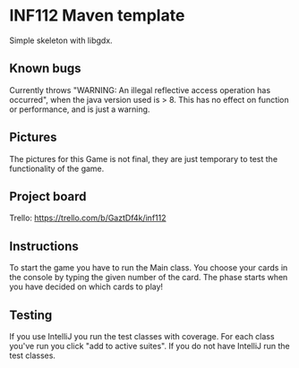 # INF112 Maven template 
Simple skeleton with libgdx. 


## Known bugs
Currently throws "WARNING: An illegal reflective access operation has occurred", 
when the java version used is > 8. This has no effect on function or performance, and is just a warning.


## Pictures
The pictures for this Game is not final, they are just temporary to test the 
functionality of the game.


## Project board

Trello: https://trello.com/b/GaztDf4k/inf112

## Instructions
To start the game you have to run the Main class. 
You choose your cards in the console by typing 
the given number of the card. The phase starts
when you have decided on which cards to play!

## Testing
If you use IntelliJ you run the test classes with coverage. For each class you've run you click "add to active suites". 
If you do not have IntelliJ run the test classes.